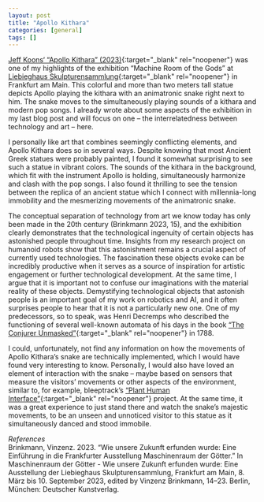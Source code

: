 ```yaml
---
layout: post
title: "Apollo Kithara"
categories: [general]
tags: []
---
```


[Jeff Koons‘ “Apollo Kithara” (2023)](https://liebieghaus.de/sites/default/files/styles/gallery-xxl/public/gallery/lh-maschinenraum_nma8121_2048px.jpg?itok=VIDtp7kW){:target="_blank" rel="noopener"} was one of my highlights of the exhibition “Machine Room of the Gods” at [Liebieghaus Skulpturensammlung](https://www.liebieghaus.de/en){:target="_blank" rel="noopener"} in Frankfurt am Main. This colorful and more than two meters tall statue depicts Apollo playing the kithara with an animatronic snake right next to him. The snake moves to the simultaneously playing sounds of a kithara and modern pop songs. I already wrote about some aspects of the exhibition in my last blog post and will focus on one – the interrelatedness between technology and art – here.

I personally like art that combines seemingly conflicting elements, and Apollo Kithara does so in several ways. Despite knowing that most Ancient Greek statues were probably painted, I found it somewhat surprising to see such a statue in vibrant colors. The sounds of the kithara in the background, which fit with the instrument Apollo is holding, simultaneously harmonize and clash with the pop songs. I also found it thrilling to see the tension between the replica of an ancient statue which I connect with millennia-long immobility and the mesmerizing movements of the animatronic snake.

The conceptual separation of technology from art we know today has only been made in the 20th century (Brinkmann 2023, 15), and the exhibition clearly demonstrates that the technological ingenuity of certain objects has astonished people throughout time. Insights from my research project on humanoid robots show that this astonishment remains a crucial aspect of currently used technologies. The fascination these objects evoke can be incredibly productive when it serves as a source of inspiration for artistic engagement or further technological development. At the same time, I argue that it is important not to confuse our imaginations with the material reality of these objects. Demystifying technological objects that astonish people is an important goal of my work on robotics and AI, and it often surprises people to hear that it is not a particularly new one. One of my predecessors, so to speak, was Henri Decremps who described the functioning of several well-known automata of his days in the book [“The Conjurer Unmasked”](https://archive.org/details/TheConjurerUnmasked/page/n15/mode/2up){:target="_blank" rel="noopener"} in 1788.

I could, unfortunately, not find any information on how the movements of Apollo Kithara’s snake are technically implemented, which I would have found very interesting to know. Personally, I would also have loved an element of interaction with the snake  – maybe based on sensors that measure the visitors’ movements or other aspects of the environment, similar to, for example, bleeptrack’s [“Plant Human Interface”](https://www.bleeptrack.de/projects/plant-human-interface/){:target="_blank" rel="noopener"} project. At the same time, it was a great experience to just stand there and watch the snake’s majestic movements, to be an unseen and unnoticed visitor to this statue as it simultaneously danced and stood immobile.

*References* \
Brinkmann, Vinzenz. 2023. “Wie unsere Zukunft erfunden wurde: Eine Einführung in die Frankfurter Ausstellung Maschinenraum der Götter.” In Maschinenraum der Götter - Wie unsere Zukunft erfunden wurde: Eine Ausstellung der Liebieghaus Skulpturensammlung, Frankfurt am Main, 8. März bis 10. September 2023, edited by Vinzenz Brinkmann, 14–23. Berlin, München: Deutscher Kunstverlag.